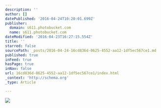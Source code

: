 ```yaml
---
description: ''
author: []
datePublished: '2016-04-24T10:20:01.699Z'
publisher:
  domain: s611.photobucket.com
  name: s611.photobucket.com
dateModified: '2016-04-23T16:27:15.554Z'
title: ''
starred: false
sourcePath: _posts/2016-04-24-16cd836d-0625-4552-aa12-1df5ec567ce1.md
published: true
inFeed: true
hasPage: true
inNav: false
url: 16cd836d-0625-4552-aa12-1df5ec567ce1/index.html
_context: 'http://schema.org'
_type: Article

---
```

![](http://i611.photobucket.com/albums/tt191/Leda_Grace_Rasmussen/2016-04-21%2022.07.39_zpspsyr0fja.jpg?1461428228460&1461428236382&1461428253390&1461428692100)